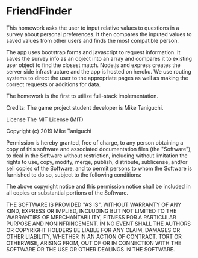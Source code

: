 # FriendFinder
This homework asks the user to input relative values to questions in a survey about personal preferences. It then compares the inputed values to saved values from other users and finds the most compatible person.

The app uses bootstrap forms and javascript to request information. It saves the survey info as an object into an array and compares it to existing user object to find the closest match. Node.js and express creates the server side infrastructure and the app is hosted on heroku. We use routing systems to direct the user to the appropriate pages as well as making the correct requests or additions for data.

The homework is the first to utilize full-stack implementation. 


Credits: The game project student developer is Mike Taniguchi.

License The MIT License (MIT)

Copyright (c) 2019 Mike Taniguchi

Permission is hereby granted, free of charge, to any person obtaining a copy of this software and associated documentation files (the "Software"), to deal in the Software without restriction, including without limitation the rights to use, copy, modify, merge, publish, distribute, sublicense, and/or sell copies of the Software, and to permit persons to whom the Software is furnished to do so, subject to the following conditions:

The above copyright notice and this permission notice shall be included in all copies or substantial portions of the Software.

THE SOFTWARE IS PROVIDED "AS IS", WITHOUT WARRANTY OF ANY KIND, EXPRESS OR IMPLIED, INCLUDING BUT NOT LIMITED TO THE WARRANTIES OF MERCHANTABILITY, FITNESS FOR A PARTICULAR PURPOSE AND NONINFRINGEMENT. IN NO EVENT SHALL THE AUTHORS OR COPYRIGHT HOLDERS BE LIABLE FOR ANY CLAIM, DAMAGES OR OTHER LIABILITY, WHETHER IN AN ACTION OF CONTRACT, TORT OR OTHERWISE, ARISING FROM, OUT OF OR IN CONNECTION WITH THE SOFTWARE OR THE USE OR OTHER DEALINGS IN THE SOFTWARE.
